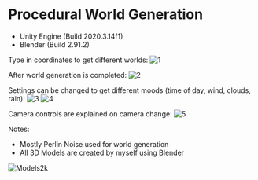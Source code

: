 # Procedural World Generation

- Unity Engine (Build 2020.3.14f1)
- Blender (Build 2.91.2)

Type in coordinates to get different worlds:
![1](https://user-images.githubusercontent.com/85866322/161300595-270ee8fc-46a7-432b-85f7-ac36263cd8ad.png)

After world generation is completed:
![2](https://user-images.githubusercontent.com/85866322/161300597-28ec86d6-ef57-4140-84ed-957d0e9d5ba6.png)

Settings can be changed to get different moods (time of day, wind, clouds, rain):
![3](https://user-images.githubusercontent.com/85866322/161300604-e52da32b-c0f7-4e4f-a207-27b62ab56cd1.png)
![4](https://user-images.githubusercontent.com/85866322/161300608-c3cc32fd-fae7-4866-931a-3f188701b280.png)

Camera controls are explained on camera change:
![5](https://user-images.githubusercontent.com/85866322/161302413-6c23f1aa-f8c1-4902-a2ae-746b303f55d5.png)

Notes:
- Mostly Perlin Noise used for world generation
- All 3D Models are created by myself using Blender

![Models2k](https://user-images.githubusercontent.com/85866322/162628791-b9cf0b86-aef1-4e28-a42b-773487699dc5.png)
